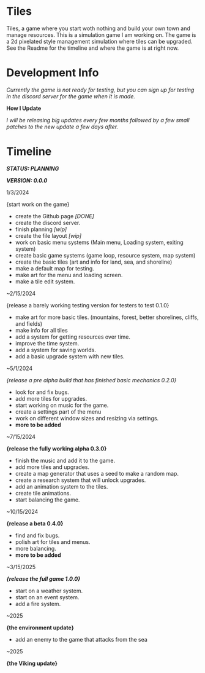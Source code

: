 # Tiles

Tiles, a game where you start woth nothing and build your own town and manage resources. This is a simulation game I am working on. The game is a 2d pixelated style management simulation where tiles can be upgraded. See the Readme for the timeline and where the game is at right now.

# Development Info

*Currently the game is not ready for testing, but you can sign up for testing in the discord server for the game when it is made.*

**How I Update**

*I will be releasing big updates every few months followed by a few small patches to the new update a few days after.*



# Timeline

***STATUS: PLANNING***

***VERSION: 0.0.0***

1/3/2024

{start work on the game}

- create the Github page *[DONE]*
- create the discord server.
- finish planning *[wip]*
- create the file layout *[wip]*
- work on basic menu systems
  (Main menu, Loading system, exiting system)
- create basic game systems
  (game loop, resource system, map system)
- create the basic tiles
  (art and info for land, sea, and shoreline)
- make a default map for testing.
- make art for the menu and loading screen.
- make a tile edit system.

~2/15/2024

{release a barely working testing version for testers to test 0.1.0}

- make art for more basic tiles.
  (mountains, forest, better shorelines, cliffs, and fields)
- make info for all tiles
- add a system for getting resources over time.
- improve the time system.
- add a system for saving worlds.
- add a basic upgrade system with new tiles.

~5/1/2024

*{release a pre alpha build that has finished basic mechanics 0.2.0}*

- look for and fix bugs.
- add more tiles for upgrades.
- start working on music for the game.
- create a settings part of the menu
- work on different window sizes and resizing via settings.
- **more to be added**

~7/15/2024

**{release the fully working alpha 0.3.0}**

- finish the music and add it to the game.
- add more tiles and upgrades.
- create a map generator that uses a seed to make a random map.
- create a research system that will unlock upgrades.
- add an animation system to the tiles.
- create tile animations.
- start balancing the game. 

~10/15/2024

**{release a beta 0.4.0}**

- find and fix bugs.
- polish art for tiles and menus.
- more balancing.
- **more to be added**

~3/15/2025

***{release the full game 1.0.0}***

- start on a weather system.
- start on an event system.
- add a fire system.

~2025

**{the environment update}**

- add an enemy to the game that attacks from the sea

~2025

**{the Viking update}**
